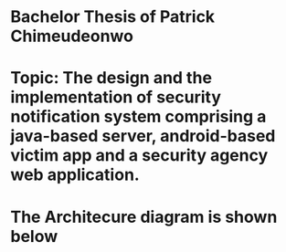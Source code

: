 # Bachelor Thesis of Patrick Chimeudeonwo

# Topic: The design and the implementation of security notification system comprising a java-based server, android-based victim app and a security agency web application.

# The Architecure diagram is shown below 
